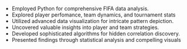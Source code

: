 - Employed Python for comprehensive FIFA data analysis.
- Explored player perfomance, team dynamics, and tournament stats
- Utilized advanced data visualization for intricate pattern depiction.
- Uncovered valuable insights into player and team strategies.
- Developed sophisticated algorithms for hidden correlation discovery.
- Presented findings through statistical analysis and compelling visuals
